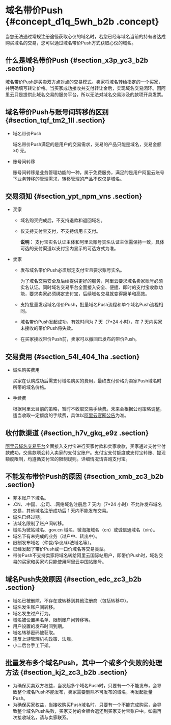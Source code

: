 # 域名带价Push {#concept_d1q_5wh_b2b .concept}

当您无法通过常规注册途径获取心仪的域名时，若您已经与域名当前的持有者达成购买域名的交易，您可以通过域名带价Push方式获取心仪的域名。

## 什么是域名带价Push {#section_x3p_yc3_b2b .section}

域名带价Push是买卖双方点对点的交易模式。卖家将域名转给指定的一个买家，并明确填写转让价格。当买家成功接收并支付转让金后，实现域名交易闭环。因阿里云只是提供此域名交易的服务平台，所以无法对域名交易涉及的款项开具发票。

## 域名带价Push与账号间转移的区别 {#section_tqf_tm2_1ll .section}

-   域名带价Push

    域名带价Push满足的是用户的交易需求，交易的产品只能是域名，交易金额 ≥0 元。

-   账号间转移

    账号间转移是业务管理功能的一种，属于免费服务，满足的是用户阿里云账号下业务转移的管理需求，转移管理的产品不仅仅是域名。


## 交易须知 {#section_ypt_npm_vns .section}

-   买家
    -   域名购买完成后，不支持退款和退回域名。
    -   仅支持支付宝支付，不支持信用卡支付。

        **说明：** 支付宝实名认证主体和阿里云账号实名认证主体需保持一致，具体可选的支付渠道以支付宝内显示的可选方式为准。

-   卖家
    -   发布域名带价Push必须绑定支付宝且要求账号实名。

        为了域名交易安全及后续提供更好的服务，阿里云要求域名卖家账号必须实名认证。同时域名交易平台全面接入安全、便捷、即时的支付宝收款功能，要求卖家必须绑定支付宝，后续域名交易就变得简单和高效。

    -   支持批量发起域名带价Push，批量域名Push流程和单个域名Push流程相同。
    -   域名带价Push发起成功，有效时间为 7 天（7\*24 小时），在 7 天内买家未接收的带价Push将失效。
    -   在买家接收带价Push前，卖家可以撤回已发布的带价Push。

## 交易费用 {#section_54l_404_1ha .section}

-   域名购买费用

    买家在认购成功后需支付域名购买的费用，最终支付价格为卖家Push域名时所带的域名价格。

-   手续费

    根据阿里云目前的策略，暂时不收取交易手续费。未来会根据公司策略调整，适当收取一定额度的手续费，具体以[阿里云官网公告](https://help.aliyun.com/noticelist.html?)为准。


## 收付款渠道 {#section_h7v_gkq_e9z .section}

[阿里云域名交易平台](https://mi.aliyun.com/?spm=a2c4g.11186623.2.17.oR0Yaw)全面接入支付宝进行买家付款和卖家收款，买家通过支付宝付款成功，交易款项会转入卖家的支付宝账户。支付宝支付额度或支付宝转账、提现额度限制，均遵循支付宝的限制规则。详细情况请咨询支付宝。

## 不能发布带价Push的原因 {#section_xmb_zc3_b2b .section}

-   非本账户下域名。
-   .CN、.中国、.公司、.网络域名注册后 7 天内（7\*24 小时）不允许发布域名交易，其他域名注册成功后 1 天内不能发布交易。
-   域名已经过期。
-   该域名限制了账户间转移。
-   域名为微站域名、gov.cn 域名、微海报域名（cn）或诚信通域名（xin）。
-   域名下有未完成的业务（过户中、转出中）。
-   限制发布域名（仲裁/争议/非法域名等）。
-   已经发起了带价Push或一口价域名等交易类型。
-   带价Push不支持卖家将域名转给阿里云国际站用户，即带价Push时，域名交易的买家和买家均只能使用阿里云中国站账号。

## 域名Push失效原因 {#section_edc_zc3_b2b .section}

-   域名已被删除，不存在或转移到其他注册商（包括转移中）。
-   域名发生账户间转移。
-   域名发生过户行为。
-   域名被设置黑名单、限制账户间转移等。
-   用户设置的发布时间到期。
-   域名转移密码被获取。
-   违反上游管理机构政策、法规。
-   小二后台手工下架。

## 批量发布多个域名Push，其中一个或多个失败的处理方法 {#section_kj2_zc3_b2b .section}

-   为确保买卖双方权益，当发起多个域名Push时，只要有一个不能发布，会导致整个域名Push不能发布，卖家需要删除不可发布的域名，再发起批量Push。
-   为确保买家权益，当接收购买Push域名时，只要有一个不能完成购买，会导致整个域名Push失败，买家支付的金额会退还到买家支付宝账户中。如需再次接收域名，请与卖家联系。

